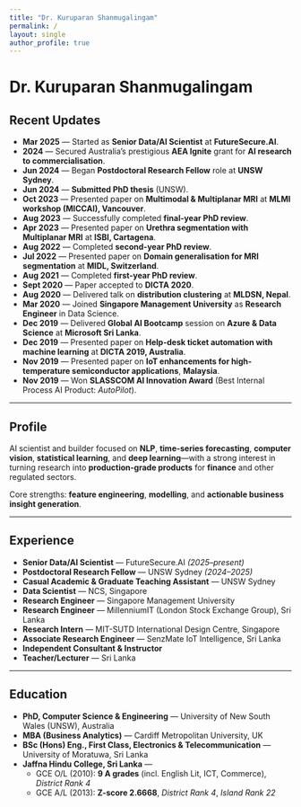 ```yaml
---
title: "Dr. Kuruparan Shanmugalingam"
permalink: /
layout: single
author_profile: true
---
```


# Dr. Kuruparan Shanmugalingam

## Recent Updates
- **Mar 2025** — Started as **Senior Data/AI Scientist** at **FutureSecure.AI**.  
- **2024** — Secured Australia’s prestigious **AEA Ignite** grant for **AI research to commercialisation**.  
- **Jun 2024** — Began **Postdoctoral Research Fellow** role at **UNSW Sydney**.  
- **Jun 2024** — **Submitted PhD thesis** (UNSW).  
- **Oct 2023** — Presented paper on **Multimodal & Multiplanar MRI** at **MLMI workshop (MICCAI), Vancouver**.  
- **Aug 2023** — Successfully completed **final-year PhD review**.  
- **Apr 2023** — Presented paper on **Urethra segmentation with Multiplanar MRI** at **ISBI, Cartagena**.  
- **Aug 2022** — Completed **second-year PhD review**.  
- **Jul 2022** — Presented paper on **Domain generalisation for MRI segmentation** at **MIDL, Switzerland**.  
- **Aug 2021** — Completed **first-year PhD review**.  
- **Sept 2020** — Paper accepted to **DICTA 2020**.  
- **Aug 2020** — Delivered talk on **distribution clustering** at **MLDSN, Nepal**.  
- **Mar 2020** — Joined **Singapore Management University** as **Research Engineer** in Data Science.  
- **Dec 2019** — Delivered **Global AI Bootcamp** session on **Azure & Data Science** at **Microsoft Sri Lanka**.  
- **Dec 2019** — Presented paper on **Help-desk ticket automation with machine learning** at **DICTA 2019, Australia**.  
- **Nov 2019** — Presented paper on **IoT enhancements for high-temperature semiconductor applications**, **Malaysia**.  
- **Nov 2019** — Won **SLASSCOM AI Innovation Award** (Best Internal Process AI Product: *AutoPilot*).

---

## Profile
AI scientist and builder focused on **NLP**, **time-series forecasting**, **computer vision**, **statistical learning**, and **deep learning**—with a strong interest in turning research into **production-grade products** for **finance** and other regulated sectors.

Core strengths: **feature engineering**, **modelling**, and **actionable business insight generation**.

---

## Experience
- **Senior Data/AI Scientist** — FutureSecure.AI *(2025–present)*
- **Postdoctoral Research Fellow** — UNSW Sydney *(2024–2025)*
- **Casual Academic & Graduate Teaching Assistant** — UNSW Sydney
- **Data Scientist** — NCS, Singapore
- **Research Engineer** — Singapore Management University
- **Research Engineer** — MillenniumIT (London Stock Exchange Group), Sri Lanka
- **Research Intern** — MIT-SUTD International Design Centre, Singapore
- **Associate Research Engineer** — SenzMate IoT Intelligence, Sri Lanka
- **Independent Consultant & Instructor**
- **Teacher/Lecturer** — Sri Lanka

---

## Education
- **PhD, Computer Science & Engineering** — University of New South Wales (UNSW), Australia  
- **MBA (Business Analytics)** — Cardiff Metropolitan University, UK  
- **BSc (Hons) Eng., First Class, Electronics & Telecommunication** — University of Moratuwa, Sri Lanka  
- **Jaffna Hindu College, Sri Lanka** —  
  - GCE O/L (2010): **9 A grades** (incl. English Lit, ICT, Commerce), *District Rank 4*  
  - GCE A/L (2013): **Z-score 2.6668**, *District Rank 4*, *Island Rank 22*
